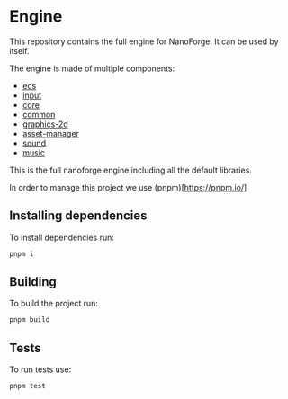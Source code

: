# Engine

This repository contains the full engine for NanoForge.
It can be used by itself.

The engine is made of multiple components:

- [ecs](packages/ecs)
- [input](packages/input)
- [core](packages/core)
- [common](packages/common)
- [graphics-2d](packages/graphics-2d)
- [asset-manager](packages/asset-manager)
- [sound](packages/sound)
- [music](packages/music)

This is the full nanoforge engine including all the default libraries.

In order to manage this project we use (pnpm)[https://pnpm.io/]

## Installing dependencies

To install dependencies run:

```sh
pnpm i
```

## Building

To build the project run:

```sh
pnpm build
```

## Tests

To run tests use:

```sh
pnpm test
```
